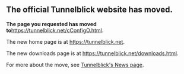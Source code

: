 ## The official Tunnelblick website has moved. ##

**The page you requested has moved to**<a href='https://tunnelblick.net/cConfigO.html'><a href='https://tunnelblick.net/cConfigO.html'>https://tunnelblick.net/cConfigO.html</a></a>.

The new home page is at <a href='https://tunnelblick.net'><a href='https://tunnelblick.net'>https://tunnelblick.net</a></a>.

The new downloads page is at <a href='https://tunnelblick.net/downloads.html'><a href='https://tunnelblick.net/downloads.html'>https://tunnelblick.net/downloads.html</a></a>.

For more about the move, see <a href='https://tunnelblick.net/cNews.html#2015-07-23'>Tunnelblick's News page</a>.
